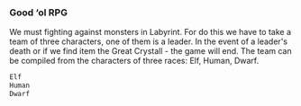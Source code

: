 ### Good ‘ol RPG
We must fighting against monsters in Labyrint.
For do this we have to take a team of three characters, one of them is a leader.
In the event of a leader's death or if we find item the Great Crystall  - the game will end.
The team can be compiled from the characters of three races: Elf, Human, Dwarf.
```java
Elf
Human
Dwarf
```

